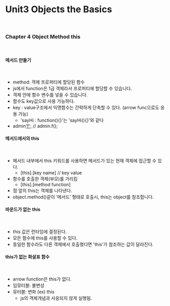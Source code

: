 # Unit3 Objects the Basics
<br>

### Chapter 4 Object Method this
<br>

#### 메서드 만들기
<br>

- method: 객체 프로퍼티에 할당된 함수
- js에서 function은 1급 객체라서 프로퍼티에 할당할 수 있습니다.
- 객체 안에 함수 변수를 넣을 수 있습니다.
- 함수도 key값으로 사용 가능하다.
- key : value구조에서 익명함수는 간략하게 단축할 수 있다. (arrow func으로도 응용 가능)
	- 'sayHi : function(){}'는 'sayHi(){}'와 같다
- admin['f'](); // admin.f();

#### 메서드에서의 this
<br>

- 메서드 내부에서 this 키워드를 사용하면 메서드가 있는 현재 객체에 접근할 수 있다.
	- [this].[key name] // key value
- 함수를 호출한 객체(부모)를 가리킴
	- [this].[method function]
- 점 앞의 this는 객체를 나타낸다.
- object.method()같이 ‘메서드’ 형태로 호출시, this는 object를 참조합니다.

#### 바운드가 없는 this
<br>

- this 값은 런타임에 결정된다.
- 모든 함수에 this를 사용할 수 있다.
- 동일한 함수라도 다른 객체에서 호출했다면 'this’가 참조하는 값이 달라진다.

#### this가 없는 화살표 함수
<br>

- arrow function은 this가 없다.
- 임뮤터블: 불변성
- 뮤터블: 변화 (ex) this
	- js의 객체개념과 사응되지 않게 실행됨.